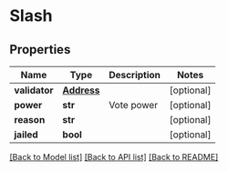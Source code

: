 # Slash

## Properties
Name | Type | Description | Notes
------------ | ------------- | ------------- | -------------
**validator** | [**Address**](Address.md) |  | [optional] 
**power** | **str** | Vote power | [optional] 
**reason** | **str** |  | [optional] 
**jailed** | **bool** |  | [optional] 

[[Back to Model list]](../README.md#documentation-for-models) [[Back to API list]](../README.md#documentation-for-api-endpoints) [[Back to README]](../README.md)


